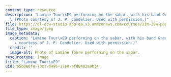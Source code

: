 ```yaml
---
content_type: resource
description: "Lamine Tour\xE9 performing on the sabar, with his band Group Saloum.\
  \ (Photo courtesy of J. P. Candelier. Used with permission.)"
file: https://ol-ocw-studio-app-qa.s3.amazonaws.com/courses/21m-294-popular-musics-of-the-world-spring-2005/65b0e0fe73c3b49617e0afd8403a0b34_21m-294s05.jpg
file_type: image/jpeg
image_metadata:
  caption: "Lamine Tour\xE9 performing on the sabar, with his band Group Saloum. (Photo\
    \ courtesy of J. P. Candelier. Used with permission.)"
  credit: ''
  image-alt: Photo of Lamine Toure performing on the sabar.
resourcetype: Image
title: "Lamine Tour\xE9"
uid: 65b0e0fe-73c3-b496-17e0-afd8403a0b34
---
```

